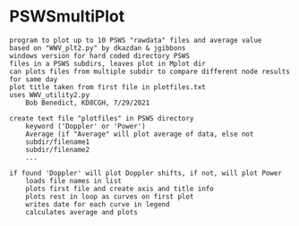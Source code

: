 # PSWSmultiPlot
	program to plot up to 10 PSWS "rawdata" files and average value
	based on "WWV_plt2.py" by dkazdan & jgibbons
	windows version for hard coded directory PSWS
	files in a PSWS subdirs, leaves plot in Mplot dir
	can plots files from multiple subdir to compare different node results for same day
	plot title taken from first file in plotfiles.txt
	uses WWV_utility2.py
		Bob Benedict, KD8CGH, 7/29/2021
 
	create text file "plotfiles" in PSWS directory
		keyword ('Doppler' or 'Power')
		Average (if "Average" will plot average of data, else not
		subdir/filename1 
		subdir/filename2
		...
 
	if found 'Doppler' will plot Doppler shifts, if not, will plot Power 
		loads file names in list
		plots first file and create axis and title info
		plots rest in loop as curves on first plot
		writes date for each curve in legend
		calculates average and plots
